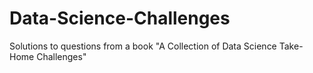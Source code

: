 # Data-Science-Challenges

Solutions to questions from a book "A Collection of Data Science Take-Home Challenges"
